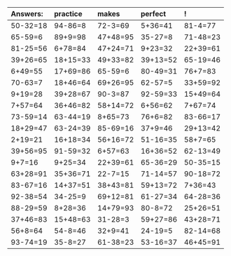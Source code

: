 | Answers: | practice | makes | perfect | ! |
| :--- | :--- | :--- | :--- | :--- |
| 50-32=18 | 94-86=8 | 72-3=69 | 5+36=41 | 81-4=77 | 
| 65-59=6 | 89+9=98 | 47+48=95 | 35-27=8 | 71-48=23 | 
| 81-25=56 | 6+78=84 | 47+24=71 | 9+23=32 | 22+39=61 | 
| 39+26=65 | 18+15=33 | 49+33=82 | 39+13=52 | 65-19=46 | 
| 6+49=55 | 17+69=86 | 65-59=6 | 80-49=31 | 76+7=83 | 
| 70-63=7 | 18+46=64 | 69+26=95 | 62-57=5 | 33+59=92 | 
| 9+19=28 | 39+28=67 | 90-3=87 | 92-59=33 | 15+49=64 | 
| 7+57=64 | 36+46=82 | 58+14=72 | 6+56=62 | 7+67=74 | 
| 73-59=14 | 63-44=19 | 8+65=73 | 76+6=82 | 83-66=17 | 
| 18+29=47 | 63-24=39 | 85-69=16 | 37+9=46 | 29+13=42 | 
| 2+19=21 | 16+18=34 | 56+16=72 | 51-16=35 | 58+7=65 | 
| 39+56=95 | 91-59=32 | 6+57=63 | 16+36=52 | 62-13=49 | 
| 9+7=16 | 9+25=34 | 22+39=61 | 65-36=29 | 50-35=15 | 
| 63+28=91 | 35+36=71 | 22-7=15 | 71-14=57 | 90-18=72 | 
| 83-67=16 | 14+37=51 | 38+43=81 | 59+13=72 | 7+36=43 | 
| 92-38=54 | 34-25=9 | 69+12=81 | 61-27=34 | 64-28=36 | 
| 88-29=59 | 8+28=36 | 14+79=93 | 80-8=72 | 25+26=51 | 
| 37+46=83 | 15+48=63 | 31-28=3 | 59+27=86 | 43+28=71 | 
| 56+8=64 | 54-8=46 | 32+9=41 | 24-19=5 | 82-14=68 | 
| 93-74=19 | 35-8=27 | 61-38=23 | 53-16=37 | 46+45=91 | 
